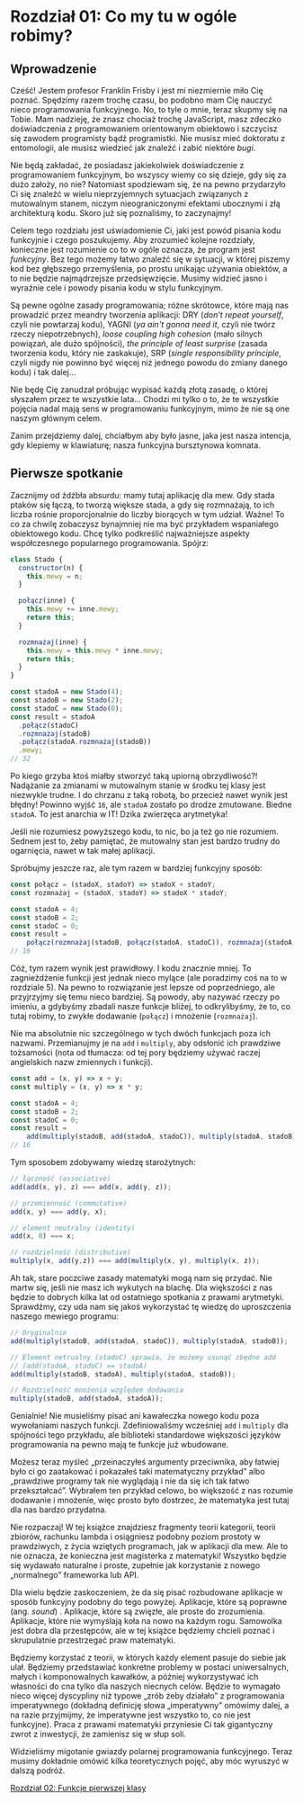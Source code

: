 # Rozdział 01: Co my tu w ogóle robimy?

## Wprowadzenie

Cześć! Jestem profesor Franklin Frisby i jest mi niezmiernie miło Cię poznać. Spędzimy razem trochę czasu, bo podobno mam Cię nauczyć nieco programowania funkcyjnego. No, to tyle o mnie, teraz skupmy się na Tobie. Mam nadzieję, że znasz chociaż trochę JavaScript, masz zdeczko doświadczenia z programowaniem orientowanym obiektowo i szczycisz się zawodem programisty bądź programistki. Nie musisz mieć doktoratu z entomologii, ale musisz wiedzieć jak znaleźć i zabić niektóre _bugi_.

Nie będą zakładać, że posiadasz jakiekolwiek doświadczenie z programowaniem funkcyjnym, bo wszyscy wiemy co się dzieje, gdy się za dużo założy, no nie? Natomiast spodziewam się, że na pewno przydarzyło Ci się znaleźć w wielu nieprzyjemnych sytuacjach związanych z mutowalnym stanem, niczym nieograniczonymi efektami ubocznymi i złą architekturą kodu. Skoro już się poznaliśmy, to zaczynajmy!

Celem tego rozdziału jest uświadomienie Ci, jaki jest powód pisania kodu funkcyjnie i czego poszukujemy. Aby zrozumieć kolejne rozdziały, konieczne jest rozumienie co to w ogóle oznacza, że program jest *funkcyjny*. Bez tego możemy łatwo znaleźć się w sytuacji, w której piszemy kod bez głębszego przemyślenia, po prostu unikając używania obiektów, a to nie będzie najmądrzejsze przedsięwzięcie. Musimy widzieć jasno i wyraźnie cele i powody pisania kodu w stylu funkcyjnym.

Są pewne ogólne zasady programowania; różne skrótowce, które mają nas prowadzić przez meandry tworzenia aplikacji: DRY (_don't repeat yourself_, czyli nie powtarzaj kodu), YAGNI (_ya ain't gonna need it_, czyli nie twórz rzeczy niepotrzebnych),  _loose coupling high cohesion_ (mało silnych powiązań, ale dużo spójności), _the principle of least surprise_ (zasada tworzenia kodu, który nie zaskakuje), SRP (_single responsibility principle_, czyli nigdy nie powinno być więcej niż jednego powodu do zmiany danego kodu) i tak dalej…

Nie będę Cię zanudzał próbując wypisać każdą złotą zasadę, o której słyszałem przez te wszystkie lata… Chodzi mi tylko o to, że te wszystkie pojęcia nadal mają sens w programowaniu funkcyjnym, mimo że nie są one naszym głównym celem.

Zanim przejdziemy dalej, chciałbym aby było jasne, jaka jest nasza intencja, gdy klepiemy w klawiaturę; nasza funkcyjna bursztynowa komnata.

<!--BREAK-->

## Pierwsze spotkanie

Zacznijmy od źdźbła absurdu: mamy tutaj aplikację dla mew. Gdy stada ptaków się łączą, to tworzą większe stada, a gdy się rozmnażają, to ich liczba rośnie proporcjonalnie do liczby biorących w tym udział. Ważne! To co za chwilę zobaczysz bynajmniej nie ma być przykładem wspaniałego obiektowego kodu. Chcę tylko podkreślić najważniejsze aspekty współczesnego popularnego programowania. Spójrz:

```js
class Stado {
  constructor(n) {
    this.mewy = n;
  }

  połącz(inne) {
    this.mewy += inne.mewy;
    return this;
  }

  rozmnażaj(inne) {
    this.mewy = this.mewy * inne.mewy;
    return this;
  }
}

const stadoA = new Stado(4);
const stadoB = new Stado(2);
const stadoC = new Stado(0);
const result = stadoA
  .połącz(stadoC)
  .rozmnażaj(stadoB)
  .połącz(stadoA.rozmnażaj(stadoB))
  .mewy;
// 32
```

Po kiego grzyba ktoś miałby stworzyć taką upiorną obrzydliwość?! Nadążanie za zmianami w mutowalnym stanie w środku tej klasy jest niezwykle trudne. I do chrzanu z taką robotą, bo przecież nawet wynik jest błędny! Powinno wyjść `16`, ale `stadoA` zostało po drodze zmutowane. Biedne `stadoA`. To jest anarchia w IT! Dzika zwierzęca arytmetyka!

Jeśli nie rozumiesz powyższego kodu, to nic, bo ja też go nie rozumiem. Sednem jest to, żeby pamiętać, że mutowalny stan jest bardzo trudny do ogarnięcia, nawet w tak małej aplikacji.

Spróbujmy jeszcze raz, ale tym razem w bardziej funkcyjny sposób:

```js
const połącz = (stadoX, stadoY) => stadoX + stadoY;
const rozmnażaj = (stadoX, stadoY) => stadoX * stadoY;

const stadoA = 4;
const stadoB = 2;
const stadoC = 0;
const result =
    połącz(rozmnażaj(stadoB, połącz(stadoA, stadoC)), rozmnażaj(stadoA, stadoB));
// 16
```

Cóż, tym razem wynik jest prawidłowy. I kodu znacznie mniej. To zagnieżdżenie funkcji jest jednak nieco mylące (ale poradzimy coś na to w rozdziale 5). Na pewno to rozwiązanie jest lepsze od poprzedniego, ale przyjrzyjmy się temu nieco bardziej. Są powody, aby nazywać rzeczy po imieniu, a gdybyśmy zbadali nasze funkcje bliżej, to odkrylibyśmy, że to, co tutaj robimy, to zwykłe dodawanie (`połącz`) i mnożenie (`rozmnażaj`).

Nie ma absolutnie nic szczególnego w tych dwóch funkcjach poza ich nazwami. Przemianujmy je na `add` i `multiply`, aby odsłonić ich prawdziwe tożsamości (nota od tłumacza: od tej pory będziemy używać raczej angielskich nazw zmiennych i funkcji).

```js
const add = (x, y) => x + y;
const multiply = (x, y) => x * y;

const stadoA = 4;
const stadoB = 2;
const stadoC = 0;
const result =
    add(multiply(stadoB, add(stadoA, stadoC)), multiply(stadoA, stadoB));
// 16
```

Tym sposobem zdobywamy wiedzę starożytnych:

```js
// łączność (associative)
add(add(x, y), z) === add(x, add(y, z));

// przemienność (commutative)
add(x, y) === add(y, x);

// element neutralny (identity)
add(x, 0) === x;

// rozdzielność (distributive)
multiply(x, add(y,z)) === add(multiply(x, y), multiply(x, z));
```

Ah tak, stare poczciwe zasady matematyki mogą nam się przydać. Nie martw się, jeśli nie masz ich wykutych na blachę. Dla większości z nas będzie to dobrych kilka lat od ostatniego spotkania z prawami arytmetyki. Sprawdźmy, czy uda nam się jakoś wykorzystać tę wiedzę do uproszczenia naszego mewiego programu:

```js
// Oryginalnie
add(multiply(stadoB, add(stadoA, stadoC)), multiply(stadoA, stadoB));

// Element netrualny (stadoC) sprawia, że możemy usunąć zbędne add
// (add(stadoA, stadoC) == stadoA)
add(multiply(stadoB, stadoA), multiply(stadoA, stadoB));

// Rozdzielność mnożenia względem dodawania
multiply(stadoB, add(stadoA, stadoA));
```

Genialnie! Nie musieliśmy pisać ani kawałeczka nowego kodu poza wywołaniami naszych funkcji. Zdefiniowaliśmy wcześniej `add` i `multiply` dla spójności tego przykładu, ale biblioteki standardowe większości języków programowania na pewno mają te funkcje już wbudowane.

Możesz teraz myśleć „przeinaczyłeś argumenty przeciwnika, aby łatwiej było ci go zaatakować i pokazałeś taki matematyczny przykład” albo „prawdziwe programy tak nie wyglądają i nie da się ich tak łatwo przekształcać”. Wybrałem ten przykład celowo, bo większość z nas rozumie dodawanie i mnożenie, więc prosto było dostrzec, że matematyka jest tutaj dla nas bardzo przydatna.

Nie rozpaczaj! W tej książce znajdziesz fragmenty teorii kategorii, teorii zbiorów, rachunku lambda i osiągniesz podobny poziom prostoty w prawdziwych, z życia wziętych programach, jak w aplikacji dla mew. Ale to nie oznacza, że konieczna jest magisterka z matematyki! Wszystko będzie się wydawało naturalne i proste, zupełnie jak korzystanie z nowego „normalnego” frameworka lub API.

Dla wielu będzie zaskoczeniem, że da się pisać rozbudowane aplikacje w sposób funkcyjny podobny do tego powyżej. Aplikacje, które są poprawne (ang. _sound_) . Aplikacje, które są zwięzłe, ale proste do zrozumienia. Aplikacje, które nie wymyślają koła na nowo na każdym rogu. Samowolka jest dobra dla przestępców, ale w tej książce będziemy chcieli poznać i skrupulatnie przestrzegać praw matematyki.

Będziemy korzystać z teorii, w których każdy element pasuje do siebie jak ulał. Będziemy przedstawiać konkretne problemy w postaci uniwersalnych, małych i komponowalnych kawałków, a później wykorzystywać ich własności do cna tylko dla naszych niecnych celów. Będzie to wymagało nieco więcej dyscypliny niż typowe „zrób żeby działało” z programowania imperatywnego (dokładną definicję słowa „imperatywny” omówimy dalej, a na razie przyjmijmy, że imperatywne jest wszystko to, co nie jest funkcyjne). Praca z prawami matematyki przyniesie Ci tak gigantyczny zwrot z inwestycji, że zamienisz się w słup soli.

Widzieliśmy migotanie gwiazdy polarnej programowania funkcyjnego. Teraz musimy dokładnie omówić kilka teoretycznych pojęć, aby móc wyruszyć w dalszą podróż.

[Rozdział 02: Funkcje pierwszej klasy](ch02-pl.md)

